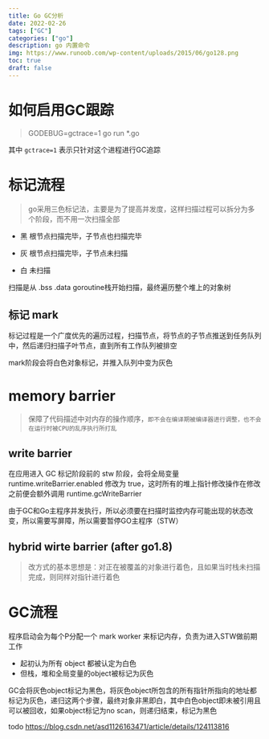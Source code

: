 ```yaml
---
title: Go GC分析
date: 2022-02-26
tags: ["GC"]
categories: ["go"]
description: go 内置命令
img: https://www.runoob.com/wp-content/uploads/2015/06/go128.png
toc: true
draft: false
---
```



# 如何启用GC跟踪

> GODEBUG=gctrace=1 go run *.go

其中 `gctrace=1` 表示只针对这个进程进行GC追踪


# 标记流程

> go采用三色标记法，主要是为了提高并发度，这样扫描过程可以拆分为多个阶段，而不用一次扫描全部

+ 黑 根节点扫描完毕，子节点也扫描完毕

+ 灰 根节点扫描完毕，子节点未扫描

+ 白 未扫描

扫描是从 .bss .data goroutine栈开始扫描，最终遍历整个堆上的对象树

## 标记 mark

标记过程是一个广度优先的遍历过程，扫描节点，将节点的子节点推送到任务队列中，然后递归扫描子叶节点，直到所有工作队列被排空

mark阶段会将白色对象标记，并推入队列中变为灰色


# memory barrier

> 保障了代码描述中对内存的操作顺序，`即不会在编译期被编译器进行调整，也不会在运行时被CPU的乱序执行所打乱`

## write barrier

在应用进入 GC 标记阶段前的 stw 阶段，会将全局变量 runtime.writeBarrier.enabled 修改为 true，这时所有的堆上指针修改操作在修改之前便会额外调用 runtime.gcWriteBarrier

由于GC和Go主程序并发执行，所以必须要在扫描时监控内存可能出现的状态改变，所以需要写屏障，所以需要暂停GO主程序（STW）



## hybrid wirte barrier (after go1.8)

> 改方式的基本思想是：对正在被覆盖的对象进行着色，且如果当时栈未扫描完成，则同样对指针进行着色


# GC流程

程序启动会为每个P分配一个 mark worker 来标记内存，负责为进入STW做前期工作

+ 起初认为所有 object 都被认定为白色
+ 但栈，堆和全局变量的object被标记为灰色

GC会将灰色object标记为黑色，将灰色object所包含的所有指针所指向的地址都标记为灰色，递归这两个步骤，最终对象非黑即白，其中白色object即未被引用且可以被回收，如果object标记为no scan，则递归结束，标记为黑色


todo https://blog.csdn.net/asd1126163471/article/details/124113816
